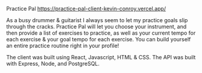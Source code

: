 Practice Pal
https://practice-pal-client-kevin-conroy.vercel.app/

As a busy drummer & guitarist I always seem to let my practice goals slip through the cracks. Practice Pal will let you choose your instrument, and then provide a list of exercises to practice, as well as your current tempo for each exercise & your goal tempo for each exercise. You can build yourself an entire practice routine right in your profile!

The client was built using React, Javascript, HTML & CSS. The API was built with Express, Node, and PostgreSQL.
